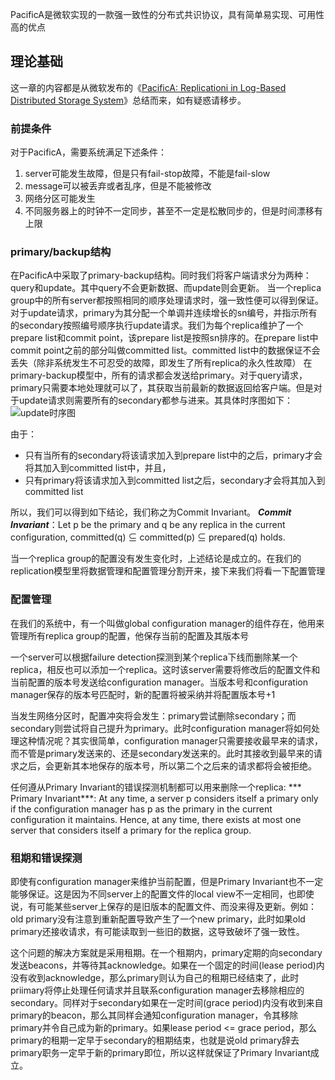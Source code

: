 PacificA是微软实现的一款强一致性的分布式共识协议，具有简单易实现、可用性高的优点

## 理论基础
这一章的内容都是从微软发布的《[PacificA: Replicationi in Log-Based Distributed Storage System](https://www.microsoft.com/en-us/research/wp-content/uploads/2008/02/tr-2008-25.pdf)》总结而来，如有疑惑请移步。

### 前提条件
对于PacificA，需要系统满足下述条件：
1. server可能发生故障，但是只有fail-stop故障，不能是fail-slow
2. message可以被丢弃或者乱序，但是不能被修改
3. 网络分区可能发生
4. 不同服务器上的时钟不一定同步，甚至不一定是松散同步的，但是时间漂移有上限

### primary/backup结构
在PacificA中采取了primary-backup结构。同时我们将客户端请求分为两种：query和update。其中query不会更新数据、而update则会更新。
当一个replica group中的所有server都按照相同的顺序处理请求时，强一致性便可以得到保证。对于update请求，primary为其分配一个单调并连续增长的sn编号，并指示所有的secondary按照编号顺序执行update请求。我们为每个replica维护了一个prepare list和commit point，该prepare list是按照sn排序的。在prepare list中commit point之前的部分叫做committed list。committed list中的数据保证不会丢失（除非系统发生不可忍受的故障，即发生了所有replica的永久性故障）
在primary-backup模型中，所有的请求都会发送给primary。对于query请求，primary只需要本地处理就可以了，其获取当前最新的数据返回给客户端。但是对于update请求则需要所有的secondary都参与进来。其具体时序图如下：
![update时序图]()

由于：
- 只有当所有的secondary将该请求加入到prepare list中的之后，primary才会将其加入到committed list中，并且，
- 只有primary将该请求加入到committed list之后，secondary才会将其加入到committed list

所以，我们可以得到如下结论，我们称之为Commit Invariant。
***Commit Invariant***：Let p be the primary and q be any replica in the current configuration, committed(q) ⊆ committed(p) ⊆ prepared(q) holds.

当一个replica group的配置没有发生变化时，上述结论是成立的。在我们的replication模型里将数据管理和配置管理分割开来，接下来我们将看一下配置管理

### 配置管理
在我们的系统中，有一个叫做global configuration manager的组件存在，他用来管理所有replica group的配置，他保存当前的配置及其版本号

一个server可以根据failure detection探测到某个replica下线而删除某一个replica，相反也可以添加一个replica。这时该server需要将修改后的配置文件和当前配置的版本号发送给configuration manager。当版本号和configuration manager保存的版本号匹配时，新的配置将被采纳并将配置版本号+1

当发生网络分区时，配置冲突将会发生：primary尝试删除secondary；而secondary则尝试将自己提升为primary。此时configuration manager将如何处理这种情况呢？其实很简单，configuration manager只需要接收最早来的请求，而不管是primary发送来的、还是secondary发送来的。此时其接收到最早来的请求之后，会更新其本地保存的版本号，所以第二个之后来的请求都将会被拒绝。

任何遵从Primary Invariant的错误探测机制都可以用来删除一个replica: 
*** Primary Invariant***: At any time, a server p considers itself a primary only if the configuration manager has p as the primary in the current configuration it maintains. Hence, at any time, there exists at most one server that considers itself a primary for the replica group.

### 租期和错误探测
即使有configuration manager来维护当前配置，但是Primary Invariant也不一定能够保证。这是因为不同server上的配置文件的local view不一定相同，也即使说，有可能某些server上保存的是旧版本的配置文件、而没来得及更新。例如：old primary没有注意到重新配置导致产生了一个new primary，此时如果old primary还接收请求，有可能读取到一些旧的数据，这导致破坏了强一致性。

这个问题的解决方案就是采用租期。在一个租期内，primary定期的向secondary发送beacons，并等待其acknowledge。如果在一个固定的时间(lease period)内没有收到acknowledge，那么primary则认为自己的租期已经结束了，此时priimary将停止处理任何请求并且联系configuration manager去移除相应的secondary。同样对于secondary如果在一定时间(grace period)内没有收到来自primary的beacon，那么其同样会通知configuration manager，令其移除primary并令自己成为新的primary。如果lease period <= grace period，那么primary的租期一定早于secondary的租期结束，也就是说old primary辞去primary职务一定早于新的primary即位，所以这样就保证了Primary Invariant成立。
